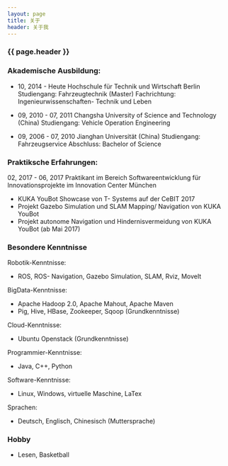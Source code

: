 ```yaml
---
layout: page 
title: 关于
header: 关于我
---
```

<h3>{{ page.header }}</h3>

### Akademische Ausbildung:

* 10, 2014 - Heute		Hochschule für Technik und Wirtschaft Berlin
			        Studiengang:	Fahrzeugtechnik (Master)
			        Fachrichtung:	Ingenieurwissenschaften- Technik und Leben

* 09, 2010 - 07, 2011		Changsha University of Science and Technology (China)
				Studiengang:	Vehicle Operation Engineering

* 09, 2006 - 07, 2010		Jianghan Universität (China)
				Studiengang:	Fahrzeugservice
				Abschluss:   	Bachelor of Science


### Praktiksche Erfahrungen:

02, 2017 - 06, 2017	            Praktikant im Bereich Softwareentwicklung für Innovationsprojekte im Innovation Center München     

* KUKA YouBot Showcase von T- Systems auf der CeBIT 2017 
* Projekt Gazebo Simulation und SLAM Mapping/ Navigation von KUKA YouBot
* Projekt autonome Navigation und Hindernisvermeidung von KUKA YouBot (ab Mai 2017)
                                                                              
### Besondere Kenntnisse

Robotik-Kenntnisse:
* ROS, ROS- Navigation, Gazebo Simulation, SLAM, Rviz, MoveIt

BigData-Kenntnisse:
* Apache Hadoop 2.0, Apache Mahout, Apache Maven
* Pig, Hive, HBase, Zookeeper, Sqoop (Grundkenntnisse)

Cloud-Kenntnisse:
* Ubuntu Openstack (Grundkenntnisse)

Programmier-Kenntnisse:
* Java, C++, Python

Software-Kenntnisse:
* Linux, Windows, virtuelle Maschine, LaTex

Sprachen:
* Deutsch, Englisch, Chinesisch (Muttersprache)

### Hobby
* Lesen, Basketball
